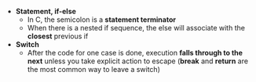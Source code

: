 - **Statement, if-else**
  - In C, the semicolon is a **statement terminator**
  - When there is a nested if sequence, the else will associate with the **closest** previous if
- **Switch**
  - After the code for one case is done, execution **falls through to the next** unless you take explicit action to escape (**break** and **return** are the most common way to leave a switch)


